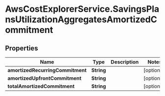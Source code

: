 # AwsCostExplorerService.SavingsPlansUtilizationAggregatesAmortizedCommitment

## Properties

Name | Type | Description | Notes
------------ | ------------- | ------------- | -------------
**amortizedRecurringCommitment** | **String** |  | [optional] 
**amortizedUpfrontCommitment** | **String** |  | [optional] 
**totalAmortizedCommitment** | **String** |  | [optional] 


